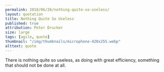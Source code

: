 ```yaml
---
permalink: 2018/06/26/nothing-quite-so-useless/
layout: quotation
title: Nothing Quite So Useless
published: true
attribution: Peter Drucker
size: large
tags: [agile, quote]
thumbnail: "/img/thumbnails/microphone-420x255.webp"
alttext: quote
---
```


There is nothing quite so useless, as doing with great efficiency, something that should not be done at all.
